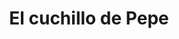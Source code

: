 ---
title: "El cuchillo de Pepe"
url: /santa-coloma-de-gramenet/el-cuchillo-de-pepe/
shop: carnicero
---